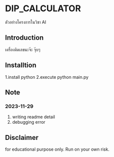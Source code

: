 # DIP_CALCULATOR
ตัวอย่างโครงการในวิชา AI

## Introduction
เครื่องคิดเลขนะจ๊ะ จุ๊บๆ

## Installtion
1.install python
2.execute python main.py

## Note
### 2023-11-29
1. writing readme detail
2. debugging error

## Disclaimer
for educational purpose only. Run on your own risk.